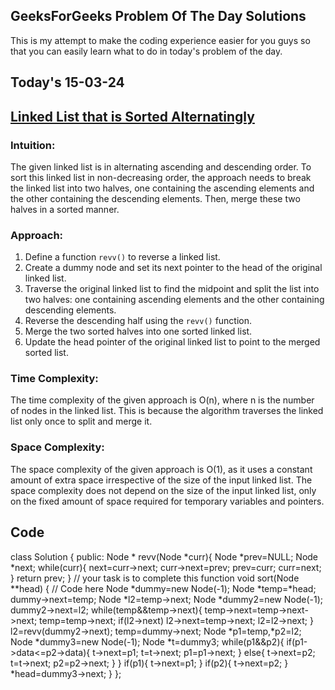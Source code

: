 ## GeeksForGeeks Problem Of The Day Solutions

This is my attempt to make the coding experience easier for you guys so that you can easily learn what to do in today's problem of the day.

## Today's 15-03-24 

## [Linked List that is Sorted Alternatingly](https://www.geeksforgeeks.org/problems/linked-list-that-is-sorted-alternatingly/1)

### Intuition:
The given linked list is in alternating ascending and descending order. To sort this linked list in non-decreasing order, the approach needs to break the linked list into two halves, one containing the ascending elements and the other containing the descending elements. Then, merge these two halves in a sorted manner.

### Approach:
1. Define a function `revv()` to reverse a linked list.
2. Create a dummy node and set its next pointer to the head of the original linked list.
3. Traverse the original linked list to find the midpoint and split the list into two halves: one containing ascending elements and the other containing descending elements.
4. Reverse the descending half using the `revv()` function.
5. Merge the two sorted halves into one sorted linked list.
6. Update the head pointer of the original linked list to point to the merged sorted list.

### Time Complexity:
The time complexity of the given approach is O(n), where n is the number of nodes in the linked list. This is because the algorithm traverses the linked list only once to split and merge it.

### Space Complexity:
The space complexity of the given approach is O(1), as it uses a constant amount of extra space irrespective of the size of the input linked list. The space complexity does not depend on the size of the input linked list, only on the fixed amount of space required for temporary variables and pointers.


## Code

class Solution
{
    public:
    Node * revv(Node *curr){
        Node *prev=NULL;
        Node *next;
        while(curr){
            next=curr->next;
            curr->next=prev;
            prev=curr;
            curr=next;
        }
        return prev;
    }
    // your task is to complete this function
    void sort(Node **head)
    {
         // Code here
         Node *dummy=new Node(-1);
         Node *temp=*head;
         dummy->next=temp;
         Node *l2=temp->next;
         Node *dummy2=new Node(-1);
         dummy2->next=l2;
         while(temp&&temp->next){
             temp->next=temp->next->next;
             temp=temp->next;
             if(l2->next)
             l2->next=temp->next;
             l2=l2->next;
         }
         l2=revv(dummy2->next);
         temp=dummy->next;
         Node *p1=temp,*p2=l2;
         Node *dummy3=new Node(-1);
         Node *t=dummy3;
         while(p1&&p2){
             if(p1->data<=p2->data){
                 t->next=p1;
                 t=t->next;
                 p1=p1->next;
             }
             else{
                 t->next=p2;
                 t=t->next;
                 p2=p2->next;
             }
         }
         if(p1){
             t->next=p1;
         }
         if(p2){
             t->next=p2;
         }
         *head=dummy3->next;
    }
};
